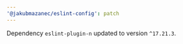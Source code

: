 ```yaml
---
'@jakubmazanec/eslint-config': patch
---
```

Dependency `eslint-plugin-n` updated to version `^17.21.3`.
